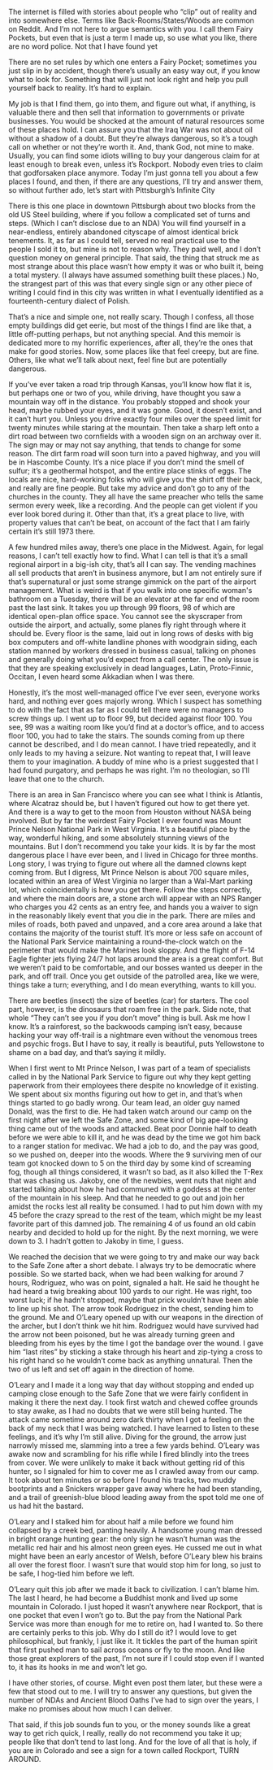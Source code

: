 
The internet is filled with stories about people who “clip” out of reality and into somewhere else. Terms like Back-Rooms/States/Woods are common on Reddit. And I’m not here to argue semantics with you. I call them Fairy Pockets, but even that is just a term I made up, so use what you like, there are no word police. Not that I have found yet


There are no set rules by which one enters a Fairy Pocket; sometimes you just slip in by accident, though there’s usually an easy way out, if you know what to look for. Something that will just not look right and help you pull yourself back to reality. It’s hard to explain.


My job is that I find them, go into them, and figure out what, if anything, is valuable there and then sell that information to governments or private businesses. You would be shocked at the amount of natural resources some of these places hold. I can assure you that the Iraq War was not about oil without a shadow of a doubt. But they’re always dangerous, so it’s a tough call on whether or not they’re worth it. And, thank God, not mine to make. Usually, you can find some idiots willing to buy your dangerous claim for at least enough to break even, unless it’s Rockport. Nobody even tries to claim that godforsaken place anymore. Today I’m just gonna tell you about a few places I found, and then, if there are any questions, I’ll try and answer them, so without further ado, let’s start with Pittsburgh’s Infinite City


There is this one place in downtown Pittsburgh about two blocks from the old US Steel building, where if you follow a complicated set of turns and steps. (Which I can’t disclose due to an NDA) You will find yourself in a near-endless, entirely abandoned cityscape of almost identical brick tenements. It, as far as I could tell, served no real practical use to the people I sold it to, but mine is not to reason why. They paid well, and I don’t question money on general principle. That said, the thing that struck me as most strange about this place wasn’t how empty it was or who built it, being a total mystery. (I always have assumed something built these places.) No, the strangest part of this was that every single sign or any other piece of writing I could find in this city was written in what I eventually identified as a fourteenth-century dialect of Polish.


That’s a nice and simple one, not really scary. Though I confess, all those empty buildings did get eerie, but most of the things I find are like that, a little off-putting perhaps, but not anything special. And this memoir is dedicated more to my horrific experiences, after all, they’re the ones that make for good stories. Now, some places like that feel creepy, but are fine. Others, like what we’ll talk about next, feel fine but are potentially dangerous. 


If you’ve ever taken a road trip through Kansas, you’ll know how flat it is, but perhaps one or two of you, while driving, have thought you saw a mountain way off in the distance. You probably stopped and shook your head, maybe rubbed your eyes, and it was gone. Good, it doesn’t exist, and it can’t hurt you. Unless you drive exactly four miles over the speed limit for twenty minutes while staring at the mountain. Then take a sharp left onto a dirt road between two cornfields with a wooden sign on an archway over it. The sign may or may not say anything, that tends to change for some reason. The dirt farm road will soon turn into a paved highway, and you will be in Hascombe County. It’s a nice place if you don’t mind the smell of sulfur; it’s a geothermal hotspot, and the entire place stinks of eggs. The locals are nice, hard-working folks who will give you the shirt off their back, and really are fine people. But take my advice and don’t go to any of the churches in the county. They all have the same preacher who tells the same sermon every week, like a recording. And the people can get violent if you ever look bored during it. Other than that, it’s a great place to live, with property values that can’t be beat, on account of the fact that I am fairly certain it’s still 1973 there. 


A few hundred miles away, there’s one place in the Midwest. Again, for legal reasons, I can’t tell exactly how to find. What I can tell is that it’s a small regional airport in a big-ish city, that’s all I can say. The vending machines all sell products that aren’t in business anymore, but I am not entirely sure if that’s supernatural or just some strange gimmick on the part of the airport management. What is weird is that if you walk into one specific woman's bathroom on a Tuesday, there will be an elevator at the far end of the room past the last sink. It takes you up through 99 floors, 98 of which are identical open-plan office space. You cannot see the skyscraper from outside the airport, and actually, some planes fly right through where it should be. Every floor is the same, laid out in long rows of desks with big box computers and off-white landline phones with woodgrain siding, each station manned by workers dressed in business casual, talking on phones and generally doing what you’d expect from a call center. The only issue is that they are speaking exclusively in dead languages, Latin, Proto-Finnic, Occitan, I even heard some Akkadian when I was there. 


Honestly, it’s the most well-managed office I’ve ever seen, everyone works hard, and nothing ever goes majorly wrong. Which I suspect has something to do with the fact that as far as I could tell there were no managers to screw things up. I went up to floor 99, but decided against floor 100. You see, 99 was a waiting room like you’d find at a doctor’s office, and to access floor 100, you had to take the stairs. The sounds coming from up there cannot be described, and I do mean cannot. I have tried repeatedly, and it only leads to my having a seizure. Not wanting to repeat that, I will leave them to your imagination. A buddy of mine who is a priest suggested that I had found purgatory, and perhaps he was right. I’m no theologian, so I’ll leave that one to the church. 


There is an area in San Francisco where you can see what I think is Atlantis, where Alcatraz should be, but I haven’t figured out how to get there yet. And there is a way to get to the moon from Houston without NASA being involved. But by far the weirdest Fairy Pocket I ever found was Mount Prince Nelson National Park in West Virginia. It’s a beautiful place by the way, wonderful hiking, and some absolutely stunning views of the mountains. But I don’t recommend you take your kids. It is by far the most dangerous place I have ever been, and I lived in Chicago for three months. Long story, I was trying to figure out where all the damned clowns kept coming from. But I digress, Mt Prince Nelson is about 700 square miles, located within an area of West Virginia no larger than a Wal-Mart parking lot, which coincidentally is how you get there. Follow the steps correctly, and where the main doors are, a stone arch will appear with an NPS Ranger who charges you 42 cents as an entry fee, and hands you a waiver to sign in the reasonably likely event that you die in the park. There are miles and miles of roads, both paved and unpaved, and a core area around a lake that contains the majority of the tourist stuff. It’s more or less safe on account of the National Park Service maintaining a round-the-clock watch on the perimeter that would make the Marines look sloppy. And the flight of F-14 Eagle fighter jets flying 24/7 hot laps around the area is a great comfort. But we weren’t paid to be comfortable, and our bosses wanted us deeper in the park, and off trail. Once you get outside of the patrolled area, like we were, things take a turn; everything, and I do mean everything, wants to kill you. 


There are beetles (insect) the size of beetles (car) for starters. The cool part, however, is the dinosaurs that roam free in the park. Side note, that whole “They can’t see you if you don’t move” thing is bull. Ask me how I know. It’s a rainforest, so the backwoods camping isn’t easy, because hacking your way off-trail is a nightmare even without the venomous trees and psychic frogs. But I have to say, it really is beautiful, puts Yellowstone to shame on a bad day, and that’s saying it mildly. 


When I first went to Mt Prince Nelson, I was part of a team of specialists called in by the National Park Service to figure out why they kept getting paperwork from their employees there despite no knowledge of it existing. We spent about six months figuring out how to get in, and that’s when things started to go badly wrong. Our team lead, an older guy named Donald, was the first to die. He had taken watch around our camp on the first night after we left the Safe Zone, and some kind of big ape-looking thing came out of the woods and attacked. Beat poor Donnie half to death before we were able to kill it, and he was dead by the time we got him back to a ranger station for medivac. We had a job to do, and the pay was good, so we pushed on, deeper into the woods. Where the 9 surviving men of our team got knocked down to 5 on the third day by some kind of screaming fog, though all things considered, it wasn’t so bad, as it also killed the T-Rex that was chasing us. Jakoby, one of the newbies, went nuts that night and started talking about how he had communed with a goddess at the center of the mountain in his sleep. And that he needed to go out and join her amidst the rocks lest all reality be consumed. I had to put him down with my 45 before the crazy spread to the rest of the team, which might be my least favorite part of this damned job. The remaining 4 of us found an old cabin nearby and decided to hold up for the night. By the next morning, we were down to 3. I hadn’t gotten to Jakoby in time, I guess. 


We reached the decision that we were going to try and make our way back to the Safe Zone after a short debate. I always try to be democratic where possible. So we started back, when we had been walking for around 7 hours, Rodriguez, who was on point, signaled a halt. He said he thought he had heard a twig breaking about 100 yards to our right. He was right, too worst luck; if he hadn’t stopped, maybe that prick wouldn’t have been able to line up his shot. The arrow took Rodriguez in the chest, sending him to the ground. Me and O’Leary opened up with our weapons in the direction of the archer, but I don’t think we hit him. Rodriguez would have survived had the arrow not been poisoned, but he was already turning green and bleeding from his eyes by the time I got the bandage over the wound. I gave him “last rites” by sticking a stake through his heart and zip-tying a cross to his right hand so he wouldn’t come back as anything unnatural. Then the two of us left and set off again in the direction of home. 


O’Leary and I made it a long way that day without stopping and ended up camping close enough to the Safe Zone that we were fairly confident in making it there the next day. I took first watch and chewed coffee grounds to stay awake, as I had no doubts that we were still being hunted. The attack came sometime around zero dark thirty when I got a feeling on the back of my neck that I was being watched. I have learned to listen to these feelings, and it’s why I’m still alive. Diving for the ground, the arrow just narrowly missed me, slamming into a tree a few yards behind. O’Leary was awake now and scrambling for his rifle while I fired blindly into the trees from cover. We were unlikely to make it back without getting rid of this hunter, so I signaled for him to cover me as I crawled away from our camp. It took about ten minutes or so before I found his tracks, two muddy bootprints and a Snickers wrapper gave away where he had been standing, and a trail of greenish-blue blood leading away from the spot told me one of us had hit the bastard.


O’Leary and I stalked him for about half a mile before we found him collapsed by a creek bed, panting heavily. A handsome young man dressed in bright orange hunting gear: the only sign he wasn’t human was the metallic red hair and his almost neon green eyes. He cussed me out in what might have been an early ancestor of Welsh, before O’Leary blew his brains all over the forest floor. I wasn’t sure that would stop him for long, so just to be safe, I hog-tied him before we left. 


O’Leary quit this job after we made it back to civilization. I can’t blame him. The last I heard, he had become a Buddhist monk and lived up some mountain in Colorado. I just hoped it wasn’t anywhere near Rockport, that is one pocket that even I won’t go to. But the pay from the National Park Service was more than enough for me to retire on, had I wanted to. So there are certainly perks to this job. Why do I still do it? I would love to get philosophical, but frankly, I just like it. It tickles the part of the human spirit that first pushed man to sail across oceans or fly to the moon. And like those great explorers of the past, I’m not sure if I could stop even if I wanted to, it has its hooks in me and won’t let go. 


I have other stories, of course. Might even post them later, but these were a few that stood out to me. I will try to answer any questions, but given the number of NDAs and Ancient Blood Oaths I’ve had to sign over the years, I make no promises about how much I can deliver.


That said, if this job sounds fun to you, or the money sounds like a great way to get rich quick, I really, really do not recommend you take it up; people like that don’t tend to last long. And for the love of all that is holy, if you are in Colorado and see a sign for a town called Rockport, TURN AROUND. 

